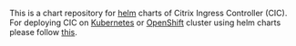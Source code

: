
This is a chart repository for [helm](https://helm.sh) charts of Citrix Ingress Controller (CIC). For deploying CIC on [Kubernetes](https://kubernetes.io/) or [OpenShift](https://www.openshift.com) cluster using helm charts please follow [this](https://github.com/citrix/citrix-k8s-ingress-controller/tree/master/charts).
